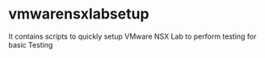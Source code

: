 # vmwarensxlabsetup
It contains scripts to quickly setup VMware NSX Lab to perform testing for basic Testing 
